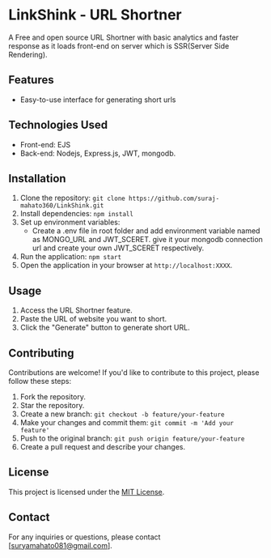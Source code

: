 # LinkShink - URL Shortner



A Free and open source URL Shortner with basic analytics and faster response as it loads front-end on server which is SSR(Server Side Rendering).




## Features

- Easy-to-use interface for generating short urls

## Technologies Used

- Front-end: EJS
- Back-end: Nodejs, Express.js, JWT, mongodb.

## Installation

1. Clone the repository: `git clone https://github.com/suraj-mahato360/LinkShink.git`
2. Install dependencies: `npm install`
3. Set up environment variables:
   - Create a .env file in root folder and add environment variable named as MONGO_URL and JWT_SCERET. give it your mongodb connection url and create your own JWT_SCERET respectively.
4. Run the application: `npm start`
5. Open the application in your browser at `http://localhost:XXXX`.

## Usage

1. Access the URL Shortner feature.
2. Paste the URL of website you want to short.
3. Click the "Generate" button to generate short URL.

## Contributing

Contributions are welcome! If you'd like to contribute to this project, please follow these steps:

1. Fork the repository.
2. Star the repository.
3. Create a new branch: `git checkout -b feature/your-feature`
4. Make your changes and commit them: `git commit -m 'Add your feature'`
5. Push to the original branch: `git push origin feature/your-feature`
6. Create a pull request and describe your changes.

## License

This project is licensed under the [MIT License](LICENSE).

## Contact

For any inquiries or questions, please contact [suryamahato081@gmail.com].